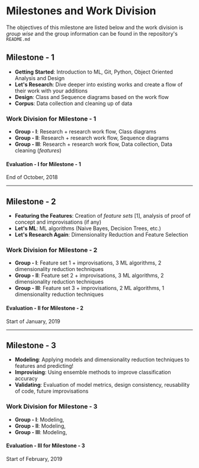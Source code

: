 # Milestones and Work Division
The objectives of this milestone are listed below and the work division is _group wise_ and the group information can be found in the repository's `README.md`

## Milestone - 1
- __Getting Started__: Introduction to ML, Git, Python, Object Oriented Analysis and Design
- __Let's Research__: Dive deeper into existing works and create a flow of their work with your additions
- __Design__: Class and Sequence diagrams based on the work flow
- __Corpus__: Data collection and cleaning up of data

### Work Division for Milestone - 1
- __Group - I__: Research + research work flow, Class diagrams
- __Group - II__: Research + research work flow, Sequence diagrams
- __Group - III__: Research + research work flow, Data collection, Data cleaning (_features_)

#### Evaluation - I for Milestone - 1
End of October, 2018

<hr/>

## Milestone - 2
- __Featuring the Features__: Creation of _feature sets_ [1], analysis of proof of concept and improvisations (if any)
- __Let's ML__: ML algorithms (Naive Bayes, Decision Trees, etc.)
- __Let's Research Again__: Dimensionality Reduction and Feature Selection 

### Work Division for Milestone - 2
- __Group - I__: Feature set 1 + improvisations, 3 ML algorithms, 2 dimensionality reduction techniques
- __Group - II__: Feature set 2 + improvisations, 3 ML algorithms, 2 dimensionality reduction techniques
- __Group - III__: Feature set 3 + improvisations, 2 ML algorithms, 1 dimensionality reduction techniques

#### Evaluation - II for Milestone - 2
Start of January, 2019

<hr/>

## Milestone - 3
- __Modeling__: Applying models and dimensionality reduction techniques to features and predicting!
- __Improvising__: Using ensemble methods to improve classification accuracy
- __Validating__: Evaluation of model metrics, design consistency, reusability of code, future improvisations

### Work Division for Milestone - 3
- __Group - I__: Modeling, 
- __Group - II__: Modeling, 
- __Group - III__: Modeling, 


#### Evaluation - III for Milestone - 3
Start of February, 2019
